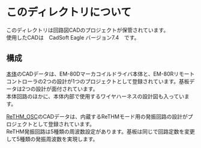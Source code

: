 # このディレクトリについて
このディレクトリは回路図CADのプロジェクトが保管されています。</br>
使用したCADは　CadSoft Eagle バージョン7.4　です。</br>

## 構成
[本体](./EM-80DR_REV06_EagleCAD)のCADデータは、EM-80Dマーカコイルドライバ本体と、EM-80Rリモートコントローラの2つの設計が1つのプロジェクトとして登録されています。基板データは2つの設計が面付されています。</br>
本体回路のほかに、本体内部で使用するワイヤハーネスの設計図も入っています。

[ReTHM_OSC](./ReTHM_OSC_REV03_EagleCAD)のCADデータは、内蔵するReTHMモード用の発振回路の設計がプロジェクトとして登録されています。</br>
ReTHM発振回路は5種類の周波数設定があります。基板は同じで回路定数を変更して5種類の発振周波数を実現します。



